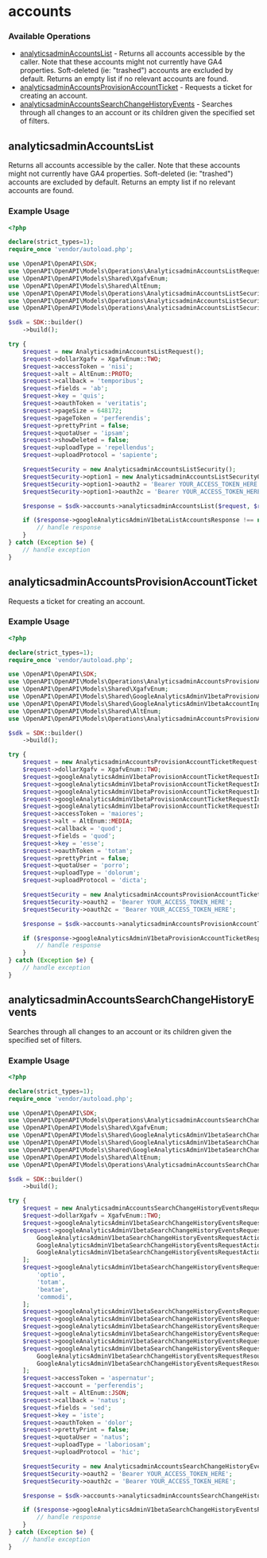 # accounts

### Available Operations

* [analyticsadminAccountsList](#analyticsadminaccountslist) - Returns all accounts accessible by the caller. Note that these accounts might not currently have GA4 properties. Soft-deleted (ie: "trashed") accounts are excluded by default. Returns an empty list if no relevant accounts are found.
* [analyticsadminAccountsProvisionAccountTicket](#analyticsadminaccountsprovisionaccountticket) - Requests a ticket for creating an account.
* [analyticsadminAccountsSearchChangeHistoryEvents](#analyticsadminaccountssearchchangehistoryevents) - Searches through all changes to an account or its children given the specified set of filters.

## analyticsadminAccountsList

Returns all accounts accessible by the caller. Note that these accounts might not currently have GA4 properties. Soft-deleted (ie: "trashed") accounts are excluded by default. Returns an empty list if no relevant accounts are found.

### Example Usage

```php
<?php

declare(strict_types=1);
require_once 'vendor/autoload.php';

use \OpenAPI\OpenAPI\SDK;
use \OpenAPI\OpenAPI\Models\Operations\AnalyticsadminAccountsListRequest;
use \OpenAPI\OpenAPI\Models\Shared\XgafvEnum;
use \OpenAPI\OpenAPI\Models\Shared\AltEnum;
use \OpenAPI\OpenAPI\Models\Operations\AnalyticsadminAccountsListSecurity;
use \OpenAPI\OpenAPI\Models\Operations\AnalyticsadminAccountsListSecurityOption1;
use \OpenAPI\OpenAPI\Models\Operations\AnalyticsadminAccountsListSecurityOption2;

$sdk = SDK::builder()
    ->build();

try {
    $request = new AnalyticsadminAccountsListRequest();
    $request->dollarXgafv = XgafvEnum::TWO;
    $request->accessToken = 'nisi';
    $request->alt = AltEnum::PROTO;
    $request->callback = 'temporibus';
    $request->fields = 'ab';
    $request->key = 'quis';
    $request->oauthToken = 'veritatis';
    $request->pageSize = 648172;
    $request->pageToken = 'perferendis';
    $request->prettyPrint = false;
    $request->quotaUser = 'ipsam';
    $request->showDeleted = false;
    $request->uploadType = 'repellendus';
    $request->uploadProtocol = 'sapiente';

    $requestSecurity = new AnalyticsadminAccountsListSecurity();
    $requestSecurity->option1 = new AnalyticsadminAccountsListSecurityOption1();
    $requestSecurity->option1->oauth2 = 'Bearer YOUR_ACCESS_TOKEN_HERE';
    $requestSecurity->option1->oauth2c = 'Bearer YOUR_ACCESS_TOKEN_HERE';

    $response = $sdk->accounts->analyticsadminAccountsList($request, $requestSecurity);

    if ($response->googleAnalyticsAdminV1betaListAccountsResponse !== null) {
        // handle response
    }
} catch (Exception $e) {
    // handle exception
}
```

## analyticsadminAccountsProvisionAccountTicket

Requests a ticket for creating an account.

### Example Usage

```php
<?php

declare(strict_types=1);
require_once 'vendor/autoload.php';

use \OpenAPI\OpenAPI\SDK;
use \OpenAPI\OpenAPI\Models\Operations\AnalyticsadminAccountsProvisionAccountTicketRequest;
use \OpenAPI\OpenAPI\Models\Shared\XgafvEnum;
use \OpenAPI\OpenAPI\Models\Shared\GoogleAnalyticsAdminV1betaProvisionAccountTicketRequestInput;
use \OpenAPI\OpenAPI\Models\Shared\GoogleAnalyticsAdminV1betaAccountInput;
use \OpenAPI\OpenAPI\Models\Shared\AltEnum;
use \OpenAPI\OpenAPI\Models\Operations\AnalyticsadminAccountsProvisionAccountTicketSecurity;

$sdk = SDK::builder()
    ->build();

try {
    $request = new AnalyticsadminAccountsProvisionAccountTicketRequest();
    $request->dollarXgafv = XgafvEnum::TWO;
    $request->googleAnalyticsAdminV1betaProvisionAccountTicketRequestInput = new GoogleAnalyticsAdminV1betaProvisionAccountTicketRequestInput();
    $request->googleAnalyticsAdminV1betaProvisionAccountTicketRequestInput->account = new GoogleAnalyticsAdminV1betaAccountInput();
    $request->googleAnalyticsAdminV1betaProvisionAccountTicketRequestInput->account->displayName = 'odit';
    $request->googleAnalyticsAdminV1betaProvisionAccountTicketRequestInput->account->regionCode = 'at';
    $request->googleAnalyticsAdminV1betaProvisionAccountTicketRequestInput->redirectUri = 'at';
    $request->accessToken = 'maiores';
    $request->alt = AltEnum::MEDIA;
    $request->callback = 'quod';
    $request->fields = 'quod';
    $request->key = 'esse';
    $request->oauthToken = 'totam';
    $request->prettyPrint = false;
    $request->quotaUser = 'porro';
    $request->uploadType = 'dolorum';
    $request->uploadProtocol = 'dicta';

    $requestSecurity = new AnalyticsadminAccountsProvisionAccountTicketSecurity();
    $requestSecurity->oauth2 = 'Bearer YOUR_ACCESS_TOKEN_HERE';
    $requestSecurity->oauth2c = 'Bearer YOUR_ACCESS_TOKEN_HERE';

    $response = $sdk->accounts->analyticsadminAccountsProvisionAccountTicket($request, $requestSecurity);

    if ($response->googleAnalyticsAdminV1betaProvisionAccountTicketResponse !== null) {
        // handle response
    }
} catch (Exception $e) {
    // handle exception
}
```

## analyticsadminAccountsSearchChangeHistoryEvents

Searches through all changes to an account or its children given the specified set of filters.

### Example Usage

```php
<?php

declare(strict_types=1);
require_once 'vendor/autoload.php';

use \OpenAPI\OpenAPI\SDK;
use \OpenAPI\OpenAPI\Models\Operations\AnalyticsadminAccountsSearchChangeHistoryEventsRequest;
use \OpenAPI\OpenAPI\Models\Shared\XgafvEnum;
use \OpenAPI\OpenAPI\Models\Shared\GoogleAnalyticsAdminV1betaSearchChangeHistoryEventsRequest;
use \OpenAPI\OpenAPI\Models\Shared\GoogleAnalyticsAdminV1betaSearchChangeHistoryEventsRequestActionEnum;
use \OpenAPI\OpenAPI\Models\Shared\GoogleAnalyticsAdminV1betaSearchChangeHistoryEventsRequestResourceTypeEnum;
use \OpenAPI\OpenAPI\Models\Shared\AltEnum;
use \OpenAPI\OpenAPI\Models\Operations\AnalyticsadminAccountsSearchChangeHistoryEventsSecurity;

$sdk = SDK::builder()
    ->build();

try {
    $request = new AnalyticsadminAccountsSearchChangeHistoryEventsRequest();
    $request->dollarXgafv = XgafvEnum::TWO;
    $request->googleAnalyticsAdminV1betaSearchChangeHistoryEventsRequest = new GoogleAnalyticsAdminV1betaSearchChangeHistoryEventsRequest();
    $request->googleAnalyticsAdminV1betaSearchChangeHistoryEventsRequest->action = [
        GoogleAnalyticsAdminV1betaSearchChangeHistoryEventsRequestActionEnum::UPDATED,
        GoogleAnalyticsAdminV1betaSearchChangeHistoryEventsRequestActionEnum::ACTION_TYPE_UNSPECIFIED,
        GoogleAnalyticsAdminV1betaSearchChangeHistoryEventsRequestActionEnum::UPDATED,
    ];
    $request->googleAnalyticsAdminV1betaSearchChangeHistoryEventsRequest->actorEmail = [
        'optio',
        'totam',
        'beatae',
        'commodi',
    ];
    $request->googleAnalyticsAdminV1betaSearchChangeHistoryEventsRequest->earliestChangeTime = 'molestiae';
    $request->googleAnalyticsAdminV1betaSearchChangeHistoryEventsRequest->latestChangeTime = 'modi';
    $request->googleAnalyticsAdminV1betaSearchChangeHistoryEventsRequest->pageSize = 186332;
    $request->googleAnalyticsAdminV1betaSearchChangeHistoryEventsRequest->pageToken = 'impedit';
    $request->googleAnalyticsAdminV1betaSearchChangeHistoryEventsRequest->property = 'cum';
    $request->googleAnalyticsAdminV1betaSearchChangeHistoryEventsRequest->resourceType = [
        GoogleAnalyticsAdminV1betaSearchChangeHistoryEventsRequestResourceTypeEnum::PROPERTY,
        GoogleAnalyticsAdminV1betaSearchChangeHistoryEventsRequestResourceTypeEnum::MEASUREMENT_PROTOCOL_SECRET,
    ];
    $request->accessToken = 'aspernatur';
    $request->account = 'perferendis';
    $request->alt = AltEnum::JSON;
    $request->callback = 'natus';
    $request->fields = 'sed';
    $request->key = 'iste';
    $request->oauthToken = 'dolor';
    $request->prettyPrint = false;
    $request->quotaUser = 'natus';
    $request->uploadType = 'laboriosam';
    $request->uploadProtocol = 'hic';

    $requestSecurity = new AnalyticsadminAccountsSearchChangeHistoryEventsSecurity();
    $requestSecurity->oauth2 = 'Bearer YOUR_ACCESS_TOKEN_HERE';
    $requestSecurity->oauth2c = 'Bearer YOUR_ACCESS_TOKEN_HERE';

    $response = $sdk->accounts->analyticsadminAccountsSearchChangeHistoryEvents($request, $requestSecurity);

    if ($response->googleAnalyticsAdminV1betaSearchChangeHistoryEventsResponse !== null) {
        // handle response
    }
} catch (Exception $e) {
    // handle exception
}
```

